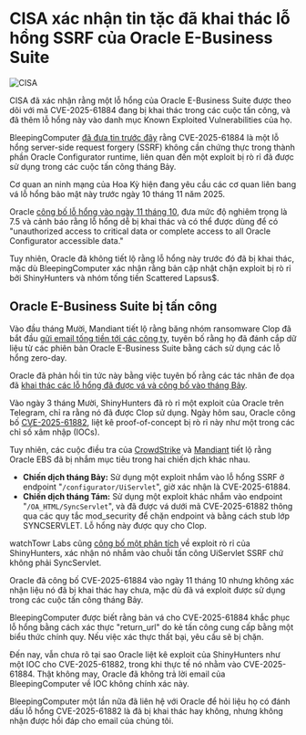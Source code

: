 # CISA xác nhận tin tặc đã khai thác lỗ hổng SSRF của Oracle E-Business Suite

![CISA](https://www.bleepstatic.com/content/hl-images/2021/12/14/CISA.jpg)

CISA đã xác nhận rằng một lỗ hổng của Oracle E-Business Suite được theo dõi với mã CVE-2025-61884 đang bị khai thác trong các cuộc tấn công, và đã thêm lỗ hổng này vào danh mục Known Exploited Vulnerabilities của họ.

BleepingComputer [đã đưa tin trước đây](https://www.bleepingcomputer.com/news/security/oracle-silently-fixes-zero-day-exploit-leaked-by-shinyhunters/) rằng CVE-2025-61884 là một lỗ hổng server-side request forgery (SSRF) không cần chứng thực trong thành phần Oracle Configurator runtime, liên quan đến một exploit bị rò rỉ đã được sử dụng trong các cuộc tấn công tháng Bảy.

Cơ quan an ninh mạng của Hoa Kỳ hiện đang yêu cầu các cơ quan liên bang vá lỗ hổng bảo mật này trước ngày 10 tháng 11 năm 2025.

Oracle [công bố lỗ hổng vào ngày 11 tháng 10](https://www.oracle.com/security-alerts/alert-cve-2025-61884.html), đưa mức độ nghiêm trọng là 7.5 và cảnh báo rằng lỗ hổng dễ bị khai thác và có thể được dùng để có "unauthorized access to critical data or complete access to all Oracle Configurator accessible data."

Tuy nhiên, Oracle đã không tiết lộ rằng lỗ hổng này trước đó đã bị khai thác, mặc dù BleepingComputer xác nhận rằng bản cập nhật chặn exploit bị rò rỉ bởi ShinyHunters và nhóm tống tiền Scattered Lapsus$.

## Oracle E-Business Suite bị tấn công

Vào đầu tháng Mười, Mandiant tiết lộ rằng băng nhóm ransomware Clop đã bắt đầu [gửi email tống tiền tới các công ty](https://www.bleepingcomputer.com/news/security/clop-extortion-emails-claim-theft-of-oracle-e-business-suite-data/), tuyên bố rằng họ đã đánh cắp dữ liệu từ các phiên bản Oracle E-Business Suite bằng cách sử dụng các lỗ hổng zero-day.

Oracle đã phản hồi tin tức này bằng việc tuyên bố rằng các tác nhân đe dọa đã [khai thác các lỗ hổng đã được vá và công bố vào tháng Bảy](https://www.bleepingcomputer.com/news/security/oracle-links-clop-extortion-attacks-to-july-security-flaws/).

Vào ngày 3 tháng Mười, ShinyHunters đã rò rỉ một exploit của Oracle trên Telegram, chỉ ra rằng nó đã được Clop sử dụng. Ngày hôm sau, Oracle công bố [CVE-2025-61882](https://www.oracle.com/security-alerts/alert-cve-2025-61882.html), liệt kê proof-of-concept bị rò rỉ này như một trong các chỉ số xâm nhập (IOCs).

Tuy nhiên, các cuộc điều tra của [CrowdStrike](https://www.crowdstrike.com/en-us/blog/crowdstrike-identifies-campaign-targeting-oracle-e-business-suite-zero-day-CVE-2025-61882/) và [Mandiant](https://cloud.google.com/blog/topics/threat-intelligence/oracle-ebusiness-suite-zero-day-exploitation) tiết lộ rằng Oracle EBS đã bị nhắm mục tiêu trong hai chiến dịch khác nhau.

* **Chiến dịch tháng Bảy:** Sử dụng một exploit nhắm vào lỗ hổng SSRF ở endpoint "`/configurator/UiServlet`", giờ xác nhận là CVE-2025-61884.
* **Chiến dịch tháng Tám:** Sử dụng một exploit khác nhắm vào endpoint "`/OA_HTML/SyncServlet`", và đã được vá dưới mã CVE-2025-61882 thông qua các quy tắc mod_security để chặn endpoint và bằng cách stub lớp SYNCSERVLET. Lỗ hổng này được quy cho Clop.

watchTowr Labs cũng [công bố một phân tích](http://labs.watchtowr.com/well-well-well-its-another-day-oracle-e-business-suite-pre-auth-rce-chain-cve-2025-61882well-well-well-its-another-day-oracle-e-business-suite-pre-auth-rce-chain-cve-2025-61882/) về exploit rò rỉ của ShinyHunters, xác nhận nó nhắm vào chuỗi tấn công UiServlet SSRF chứ không phải SyncServlet.

Oracle đã công bố CVE-2025-61884 vào ngày 11 tháng 10 nhưng không xác nhận liệu nó đã bị khai thác hay chưa, mặc dù đã vá exploit được sử dụng trong các cuộc tấn công tháng Bảy.

BleepingComputer được biết rằng bản vá cho CVE-2025-61884 khắc phục lỗ hổng bằng cách xác thực "return\_url" do kẻ tấn công cung cấp bằng một biểu thức chính quy. Nếu việc xác thực thất bại, yêu cầu sẽ bị chặn.

Đến nay, vẫn chưa rõ tại sao Oracle liệt kê exploit của ShinyHunters như một IOC cho CVE-2025-61882, trong khi thực tế nó nhằm vào CVE-2025-61884. Thật không may, Oracle đã không trả lời email của BleepingComputer về IOC không chính xác này.

BleepingComputer một lần nữa đã liên hệ với Oracle để hỏi liệu họ có đánh dấu lỗ hổng CVE-2025-61882 là đã bị khai thác hay không, nhưng không nhận được hồi đáp cho email của chúng tôi.